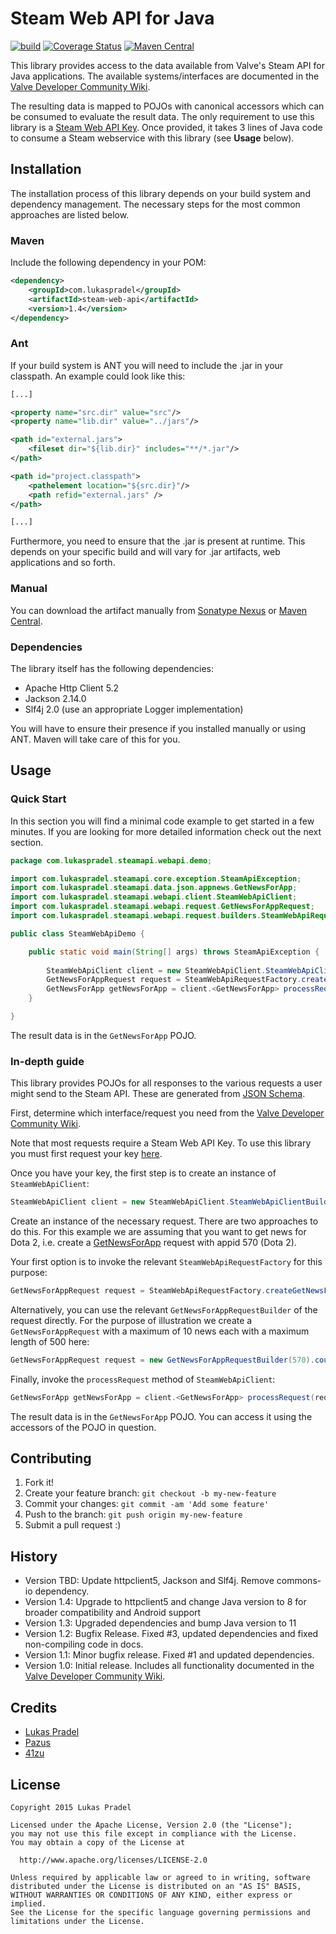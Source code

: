 Steam Web API for Java
==================

[![build](https://github.com/lpradel/steam-web-api-java/actions/workflows/build-maven.yml/badge.svg)](https://github.com/lpradel/steam-web-api-java/actions/workflows/build-maven.yml)
[![Coverage Status](https://coveralls.io/repos/lpradel/steam-web-api-java/badge.svg?branch=master)](https://coveralls.io/r/lpradel/steam-web-api-java?branch=master)
[![Maven Central](https://maven-badges.herokuapp.com/maven-central/com.lukaspradel/steam-web-api/badge.svg)](https://maven-badges.herokuapp.com/maven-central/com.lukaspradel/steam-web-api)

This library provides access to the data available from Valve's Steam API for Java applications. The available systems/interfaces are documented in the [Valve Developer Community Wiki](https://developer.valvesoftware.com/wiki/Steam_Web_API).

The resulting data is mapped to POJOs with canonical accessors which can be consumed to evaluate the result data. The only requirement to use this library is a [Steam Web API Key](http://steamcommunity.com/dev/apikey). Once provided, it takes 3 lines of Java code to consume a Steam webservice with this library (see **Usage** below).

## Installation

The installation process of this library depends on your build system and dependency management. The necessary steps for the most common approaches are listed below.

### Maven

Include the following dependency in your POM:

```xml
<dependency>
    <groupId>com.lukaspradel</groupId>
    <artifactId>steam-web-api</artifactId>
    <version>1.4</version>
</dependency>
```

### Ant

If your build system is ANT you will need to include the .jar in your classpath. An example could look like this:

```xml
[...]

<property name="src.dir" value="src"/>
<property name="lib.dir" value="../jars"/>

<path id="external.jars">
    <fileset dir="${lib.dir}" includes="**/*.jar"/>
</path>

<path id="project.classpath">
    <pathelement location="${src.dir}"/>
    <path refid="external.jars" />
</path>

[...]
```

Furthermore, you need to ensure that the .jar is present at runtime. This depends on your specific build and will vary for .jar artifacts, web applications and so forth. 

### Manual

You can download the artifact manually from [Sonatype Nexus](https://oss.sonatype.org/service/local/repositories/releases/content/com/lukaspradel/steam-web-api/1.4/steam-web-api-1.4.jar) or [Maven Central](https://repo1.maven.org/maven2/com/lukaspradel/steam-web-api/1.4/steam-web-api-1.4.jar).

### Dependencies

The library itself has the following dependencies:
- Apache Http Client 5.2
- Jackson 2.14.0
- Slf4j 2.0 (use an appropriate Logger implementation)

You will have to ensure their presence if you installed manually or using ANT. Maven will take care of this for you.

## Usage

### Quick Start

In this section you will find a minimal code example to get started in a few minutes. If you are looking for more detailed information check out the next section.

```java
package com.lukaspradel.steamapi.webapi.demo;

import com.lukaspradel.steamapi.core.exception.SteamApiException;
import com.lukaspradel.steamapi.data.json.appnews.GetNewsForApp;
import com.lukaspradel.steamapi.webapi.client.SteamWebApiClient;
import com.lukaspradel.steamapi.webapi.request.GetNewsForAppRequest;
import com.lukaspradel.steamapi.webapi.request.builders.SteamWebApiRequestFactory;

public class SteamWebApiDemo {

    public static void main(String[] args) throws SteamApiException {
    
        SteamWebApiClient client = new SteamWebApiClient.SteamWebApiClientBuilder("Your-Web-API-Key").build();
        GetNewsForAppRequest request = SteamWebApiRequestFactory.createGetNewsForAppRequest(570); // appId of Dota 2
        GetNewsForApp getNewsForApp = client.<GetNewsForApp> processRequest(request);
    }

}
```

The result data is in the `GetNewsForApp` POJO.

### In-depth guide

This library provides POJOs for all responses to the various requests a user might send to the Steam API. These are generated from [JSON Schema](http://json-schema.org/).

First, determine which interface/request you need from the [Valve Developer Community Wiki](https://developer.valvesoftware.com/wiki/Steam_Web_API).

Note that most requests require a Steam Web API Key. To use this library you must first request your key [here](http://steamcommunity.com/dev/apikey).

Once you have your key, the first step is to create an instance of `SteamWebApiClient`:

```java
SteamWebApiClient client = new SteamWebApiClient.SteamWebApiClientBuilder("Your-Web-API-Key").build();
```

Create an instance of the necessary request. There are two approaches to do this. For this example we are assuming that you want to get news for Dota 2, i.e. create a [GetNewsForApp](https://developer.valvesoftware.com/wiki/Steam_Web_API#GetNewsForApp_.28v0002.29) request with appid 570 (Dota 2).

Your first option is to invoke the relevant `SteamWebApiRequestFactory` for this purpose:

```java
GetNewsForAppRequest request = SteamWebApiRequestFactory.createGetNewsForAppRequest(appId);
```

Alternatively, you can use the relevant `GetNewsForAppRequestBuilder` of the request directly. For the purpose of illustration we create a `GetNewsForAppRequest` with a maximum of 10 news each with a maximum length of 500 here:

```java
GetNewsForAppRequest request = new GetNewsForAppRequestBuilder(570).count(10).maxLength(500).buildRequest();
```

Finally, invoke the `processRequest` method of `SteamWebApiClient`:
```java
GetNewsForApp getNewsForApp = client.<GetNewsForApp> processRequest(request);
```

The result data is in the `GetNewsForApp` POJO. You can access it using the accessors of the POJO in question.

## Contributing

1. Fork it!
2. Create your feature branch: `git checkout -b my-new-feature`
3. Commit your changes: `git commit -am 'Add some feature'`
4. Push to the branch: `git push origin my-new-feature`
5. Submit a pull request :)

## History

- Version TBD: Update httpclient5, Jackson and Slf4j. Remove commons-io dependency.
- Version 1.4: Upgrade to httpclient5 and change Java version to 8 for broader compatibility and Android support
- Version 1.3: Upgraded dependencies and bump Java version to 11
- Version 1.2: Bugfix Release. Fixed #3, updated dependencies and fixed non-compiling code in docs.
- Version 1.1: Minor bugfix release. Fixed #1 and updated dependencies.
- Version 1.0: Initial release. Includes all functionality documented in the [Valve Developer Community Wiki](https://developer.valvesoftware.com/wiki/Steam_Web_API).

## Credits

- [Lukas Pradel](https://github.com/lpradel)
- [Pazus](https://github.com/Pazus)
- [41zu](https://github.com/41zu)

## License


    Copyright 2015 Lukas Pradel
    
    Licensed under the Apache License, Version 2.0 (the "License");
    you may not use this file except in compliance with the License.
    You may obtain a copy of the License at
    
      http://www.apache.org/licenses/LICENSE-2.0
    
    Unless required by applicable law or agreed to in writing, software
    distributed under the License is distributed on an "AS IS" BASIS,
    WITHOUT WARRANTIES OR CONDITIONS OF ANY KIND, either express or implied.
    See the License for the specific language governing permissions and
    limitations under the License.
